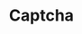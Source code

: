 ---
layout: pattern.njk
tags: 
    - legacy_components_fr
key: captcha-legacy_fr
title: Captcha
parent: legacy_components_fr
image: legacy/overview/captcha.webp
keywords: 
order: 50
availablelanguages: 
    - de
    - en
---